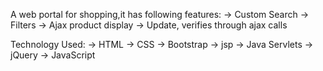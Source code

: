 A web portal for shopping,it has following features:
-> Custom Search
-> Filters
-> Ajax product display
-> Update, verifies through ajax calls

Technology Used:
-> HTML
-> CSS
-> Bootstrap
-> jsp
-> Java Servlets
-> jQuery
-> JavaScript



